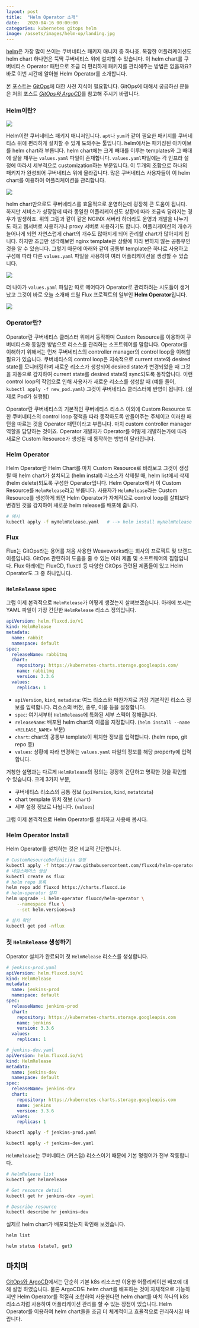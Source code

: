 ```yaml
---
layout: post
title:  "Helm Operator 소개"
date:   2020-04-16 00:00:00
categories: kubernetes gitops helm
image: /assets/images/helm-op/landing.jpg
---
```

[helm](https://helm.sh/)은 가장 많이 쓰이는 쿠버네티스 패키지 매니저 중 하나죠. 복잡한 어플리케이션도 helm chart 하나면은 뚝딱 쿠버네티스 위에 설치할 수 있습니다. 이 helm chart를 쿠버네티스 Operator 패턴으로 조금 더 편리하게 패키지를 관리해주는 방법은 없을까요? 바로 이번 시간에 알아볼 Helm Operator를 소개합니다.

본 포스트는 [GitOps](https://www.weave.works/blog/what-is-gitops-really)에 대한 사전 지식이 필요합니다. GitOps에 대해서 궁금하신 분들은 저의 포스트 [*GitOps와 ArgoCD*](/kubernetes/gitops/argocd/2020/02/10/gitops-argocd/)를 참고해 주시기 바랍니다.


### Helm이란?

![](/assets/images/helm-op/01.png)

Helm이란 쿠버네티스 패키지 매니저입니다. `apt`나 `yum`과 같이 필요한 패키지를 쿠버네티스 위에 편리하게 설치할 수 있게 도와주는 툴입니다. helm에서는 패키징된 아카이브를 helm chart라 부릅니다. helm chart에는 크게 빼대를 이루는 templates와 그 빼대에 살을 채우는 `values.yaml` 파일이 존재합니다. `values.yaml`파일에는 각 인프라 설정에 따라서 세부적으로 customization하는 부분입니다. 이 두개의 조합으로 하나의 패키지가 완성되어 쿠버네티스 위에 올라갑니다. 많은 쿠버네티스 사용자들이 이 helm chart를 이용하여 어플리케이션을 관리합니다.


![](/assets/images/helm-op/02.png)

helm chart만으로도 쿠버네티스를 효율적으로 운영하는데 굉장히 큰 도움이 됩니다. 하지만 서비스가 성장함에 따라 동일한 어플리케이션도 상황에 따라 조금씩 달라지는 경우가 발생하죠. 위의 그림과 같이 같은 NGINX 서버라 하더라도 운영과 개발을 나누기도 하고 웹서버로 사용하거나 proxy 서버로 사용하기도 합니다. 어플리케이션의 개수가 늘어나게 되면 자연스럽게 chart의 개수도 많아지게 되어 관리할 chart가 많아지게 됩니다. 하지만 조금만 생각해보면 nginx template은 상황에 따라 변하지 않는 공통부인 것을 알 수 있습니다. 그렇기 때문에 아래와 같이 공통부 template은 하나로 사용하고 구성에 따라 다른 `values.yaml` 파일을 사용하여 여러 어플리케이션을 생성할 수 있습니다.

![](/assets/images/helm-op/03.png)

더 나아가 `values.yaml` 파일만 따로 떼어다가 Operator로 관리하려는 시도들이 생겨 났고 그것이 바로 오늘 소개해 드릴 Flux 프로젝트의 일부인 **Helm Operator**입니다.

![](/assets/images/helm-op/04.png)

### Operator란?

Operator란 쿠버네티스 클러스터 위에서 동작하며 Custom Resource를 이용하여 쿠버네티스와 동일한 방법으로 리소스를 관리하는 소프트웨어를 말합니다. Operator를 이해하기 위해서는 먼저 쿠버네티스의 controller manager의 control loop을 이해할 필요가 있습니다. 쿠버네티스의 control loop은 지속적으로 current state와 desired state를 모니터링하며 새로운 리소스가 생성되어 desired state가 변경되었을 때 그것을 자동으로 감지하여 current state를 desired state와 sync되도록 동작합니다. 이런 control loop의 작업으로 인해 사용자가 새로운 리소스를 생성할 때 (예를 들어, `kubectl apply -f new_pod.yaml`) 그것이 쿠버네티스 클러스터에 반영이 됩니다. (실제로 Pod가 실행됨)

Operator란 쿠버네티스의 기본적인 쿠버네티스 리소스 이외에 Custom Resource 또한 쿠버네티스의 control loop 정책을 따라 동작하도록 만들어주는 주체이고 이러한 패턴을 따르는 것을 Operator 패턴이라고 부릅니다. 마치 custom controller manager 역할을 담당하는 것이죠. Operator 개발자가 Operator를 어떻게 개발하는가에 따라 새로운 Custom Resource가 생성될 때 동작하는 방법이 달라집니다.

### Helm Operator

Helm Operator란 Helm Chart를 마치 Custom Resource로 바라보고 그것이 생성될 때 helm chart가 설치되고 (helm install) 리소스가 삭제될 때, helm list에서 삭제 (helm delete)되도록 구성한 Operator입니다. Helm Operator에서 이 Custom Resource를 `HelmRelease`라고 부릅니다. 사용자가 `HelmRelease`라는 Custom Resource를 생성하게 되면 Helm Operator가 자체적으로 control loop를 살펴보다 변경된 것을 감지하여 새로운 helm release를 배포해 줍니다.

```bash
# 예시
kubectl apply -f myHelmRelease.yaml   # --> helm install myHelmRelease
```

### Flux

Flux는 GitOps라는 용어를 처음 사용한 Weaveworks라는 회사의 프로젝트 및 브랜드 이름입니다. GitOps 관련하여 도움을 줄 수 있는 여러 제품 및 소프트웨어의 집합입니다. Flux 아래에는 FluxCD, fluxctl 등 다양한 GitOps 관련된 제품들이 있고 Helm Operator도 그 중 하나입니다. 

### `HelmRelease` spec

그럼 이제 본격적으로 `HelmRelease`가 어떻게 생겼는지 살펴보겠습니다. 아래에 보시는 YAML 파일이 가장 간단한 `HelmRelease` 리소스 정의입니다.

```yaml
apiVersion: helm.fluxcd.io/v1
kind: HelmRelease
metadata:
  name: rabbit
  namespace: default
spec:
  releaseName: rabbitmq
  chart:
    repository: https://kubernetes-charts.storage.googleapis.com/
    name: rabbitmq
    version: 3.3.6
  values:
    replicas: 1
```

- `apiVersion`, `kind`, `metadata`: 여느 리소스와 마찬가지로 가장 기본적인 리소스 정보를 입력합니다. 리소스의 버전, 종류, 이름 등을 설정합니다.
- `spec`: 여기서부터 `HelmRelease`에 특화된 세부 스펙이 정해집니다.
- `releaseName`: 배포된 helm chart의 이름을 지정합니다. (`helm install --name <RELEASE_NAME>` 부분)
- `chart`: chart의 공통부 template이 위치한 정보를 입력합니다. (helm repo, git repo 등)
- `values`: 상황에 따라 변경하는 `values.yaml` 파일의 정보를 해당 property에 입력합니다.

거창한 설명과는 다르게 `HelmRelease`의 정의는 굉장히 간단하고 명확한 것을 확인할 수 있습니다. 크게 3가지 부분,

- 쿠버네티스 리소스의 공통 정보 (`apiVersion`, `kind`, `metatdata`)
- chart template 위치 정보 (`chart`)
- 세부 설정 정보로 나뉩니다. (`values`)

그럼 이제 본격적으로 Helm Operator를 설치하고 사용해 봅시다.

### Helm Operator Install

Helm Operator를 설치하는 것은 비교적 간단합니다.
```bash
# CustomResourceDefinition 설정
kubectl apply -f https://raw.githubusercontent.com/fluxcd/helm-operator/1.0.1/deploy/crds.yaml
# 네임스페이스 생성
kubectl create ns flux
# helm repo 등록
helm repo add fluxcd https://charts.fluxcd.io
# helm-operator 설치
helm upgrade -i helm-operator fluxcd/helm-operator \
    --namespace flux \
    --set helm.versions=v3
```

```bash
# 설치 확인
kubectl get pod -nflux
```

### 첫 `HelmRelease` 생성하기

Operator 설치가 완료되어 첫 `HelmRelease` 리소스를 생성합니다.

```yaml
# jenkins-prod.yaml
apiVersion: helm.fluxcd.io/v1
kind: HelmRelease
metadata:
  name: jenkins-prod
  namespace: default
spec:
  releaseName: jenkins-prod
  chart:
    repository: https://kubernetes-charts.storage.googleapis.com
    name: jenkins
    version: 3.3.6
  values:
    replicas: 1
```


```yaml
# jenkins-dev.yaml
apiVersion: helm.fluxcd.io/v1
kind: HelmRelease
metadata:
  name: jenkins-dev
  namespace: default
spec:
  releaseName: jenkins-dev
  chart:
    repository: https://kubernetes-charts.storage.googleapis.com
    name: jenkins
    version: 3.3.6
  values:
    replicas: 1
```


```bash
kbuectl apply -f jenkins-prod.yaml

kubectl apply -f jenkins-dev.yaml
```

`HelmRelease`는 쿠버네티스 (커스텀) 리소스이기 때문에 기본 명령어가 전부 작동합니다.

```bash
# HelmRelease list
kubectl get helmrelease

# Get resource detail
kubectl get hr jenkins-dev -oyaml

# Describe resource
kubectl describe hr jenkins-dev
```

실제로 helm chart가 배포되었는지 확인해 보겠습니다.

```bash
helm list

helm status (state?, get)
```

## 마치며

[GitOps와 ArgoCD](/kubernetes/gitops/argocd/2020/02/10/gitops-argocd/)에서는 단순히 기본 k8s 리소스만 이용한 어플리케이션 배포에 대해 설명 하였습니다. 물론 ArgoCD도 helm chart를 배포하는 것이 자체적으로 가능하지만 Helm Operator를 적절히 조합하여 사용한다면 helm chart를 마치 하나의 k8s 리소스처럼 사용하여 어플리케이션 관리를 할 수 있는 장점이 있습니다. Helm Operator를 이용하여 helm chart들을 조금 더 체계적이고 효율적으로 관리하시길 바랍니다.





